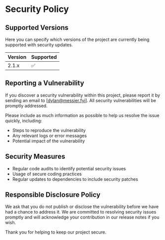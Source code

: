 # Security Policy

## Supported Versions

Here you can specify which versions of the project are currently being supported with security updates.

| Version | Supported          |
| ------- | ------------------ |
| 2.1.x   | :white_check_mark: |

## Reporting a Vulnerability

If you discover a security vulnerability within this project, please report it by sending an email to [dylan@messier.fyi]. All security vulnerabilities will be promptly addressed.

Please include as much information as possible to help us resolve the issue quickly, including:
- Steps to reproduce the vulnerability
- Any relevant logs or error messages
- Potential impact of the vulnerability

## Security Measures

- Regular code audits to identify potential security issues
- Usage of secure coding practices
- Regular updates to dependencies to include security patches

## Responsible Disclosure Policy

We ask that you do not publish or disclose the vulnerability before we have had a chance to address it. We are committed to resolving security issues promptly and will acknowledge your contribution in our release notes if you wish.

Thank you for helping to keep our project secure.
